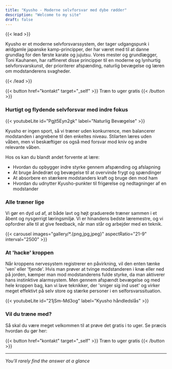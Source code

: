 ```yaml
---
title: "Kyusho - Moderne selvforsvar med dybe rødder"
description: "Welcome to my site"
draft: false
---
```

{{< lead >}}

Kyusho er et moderne selvforsvarssystem, der tager udgangspunk i ældgamle japanske kamp-principper, der har været med til at danne grundlag for den første karate og jujutsu. Vores mester og grundlægger, Toni Kauhanen, har raffineret disse principper til en moderne og lynhurtig selvforsvarskunst, der prioriterer afspænding, naturlig bevægelse og læren om modstanderens svagheder. 

{{< /lead >}}

{{< button href="kontakt" target="_self" >}}
Træn to uger gratis
{{< /button >}}


### Hurtigt og flydende selvforsvar med indre fokus

{{< youtubeLite id="Pgjt5Eyn2gk" label="Naturlig Bevægelse" >}}

Kyusho er ingen sport, så vi træner uden konkurrence, men balancerer modstanden i angrebene til den enkeltes niveau. Stilarten læres uden våben, men vi beskæftiger os også med forsvar mod kniv og andre relevante våben. 

Hos os kan du blandt andet forvente at lære:

- Hvordan du opbygger indre styrke gennem afspænding og afslapning
- At bruge åndedræt og bevægelse til at overvinde frygt og spændinger
- At absorbere en stærkere modstanders kraft og bruge den mod ham
- Hvordan du udnytter Kyusho-punkter til frigørelse og nedtagninger af en modstander

### Alle træner lige

Vi gør en dyd ud af, at både lavt og højt graduerede træner sammen i et åbent og nysgerrigt læringsmiljø. Vi er hinandens bedste læremestre, og vi opfordrer alle til at give feedback, når man står og arbejder med en teknik. 

{{< carousel images="gallery/*.{png,jpg,jpeg}" aspectRatio="21-9" interval="2500" >}}

### At 'hacke' kroppen

Når kroppens nervesystem registrerer en påvirkning, vil den enten tænke 'ven' eller 'fjende'. Hvis man prøver at tvinge modstanderen i knæ eller ned på jorden, kæmper man mod modstanderens fulde styrke, da man aktiverer hans instinktive alarmsystem. Men gennem afspændt bevægelse og med hele kroppen bag, kan vi lave teknikker, der 'sniger sig ind uset' og virker meget effektivt på selv store og stærke personer i en selforsvarssituation. 

{{< youtubeLite id="21jSm-Md3og" label="Kyusho håndledslås" >}}

### Vil du træne med?

Så skal du være meget velkommen til at prøve det gratis i to uger. Se præcis hvordan du gør her:

{{< button href="kontakt" target="_self" >}}
Træn to uger gratis
{{< /button >}}

---

*You'll rarely find the answer at a glance*